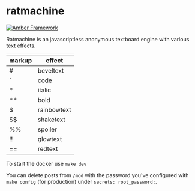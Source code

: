 # ratmachine

[![Amber Framework](https://img.shields.io/badge/using-amber_framework-orange.svg)](https://amberframework.org)

Ratmachine is an javascriptless anonymous textboard engine with various text effects.  

| markup |   effect    |
|--------|-------------|
|   #    | beveltext   |
|   `    | code        |
|   *    | italic      |
|   **   | bold        |
|   $    | rainbowtext |
|   $$   | shaketext   |
|   %%   | spoiler     |
|   !!   | glowtext    |
|   ==   | redtext     |

To start the docker use `make dev`  

You can delete posts from `/mod` with the password you've configured with `make config` (for production) under `secrets: root_password:`.
